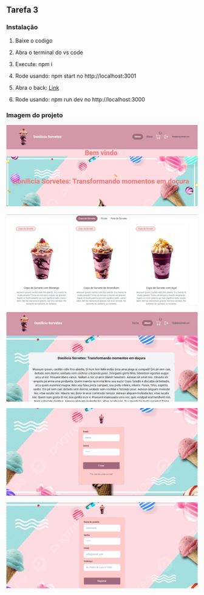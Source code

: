 ## Tarefa 3

### Instalação

1. Baixe o codigo
2. Abra o terminal do vs code
3. Execute: npm i
4. Rode usando: npm start no http://localhost:3001
5. Abra o back: [Link](https://github.com/Doni-zete/pizzaria-nodejs/blob/main/README.md "Link")

6. Rode usando: npm run dev no http://localhost:3000


### Imagem do projeto


![Imagem do projeto](https://github.com/Doni-zete/react-tarefas/blob/tarefa_3/img-project/1.jpg?raw=true "Imagem do projeto")


![Imagem do projeto](https://github.com/Doni-zete/react-tarefas/blob/tarefa_3/img-project/2.jpg?raw=true "Imagem do projeto")

![Imagem do projeto](https://github.com/Doni-zete/react-tarefas/blob/tarefa_3/img-project/3.jpg?raw=true "Imagem do projeto")

![Imagem do projeto](https://github.com/Doni-zete/react-tarefas/blob/tarefa_3/img-project/4.jpg?raw=true "Imagem do projeto")

![Imagem do projeto](https://github.com/Doni-zete/react-tarefas/blob/tarefa_3/img-project/5.jpg?raw=true "Imagem do projeto")

